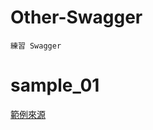 # Other-Swagger

```
練習 Swagger
```

# sample_01

[範例來源](https://github.com/Cyantosh0/learn-go-dockerize/tree/main/doc)
